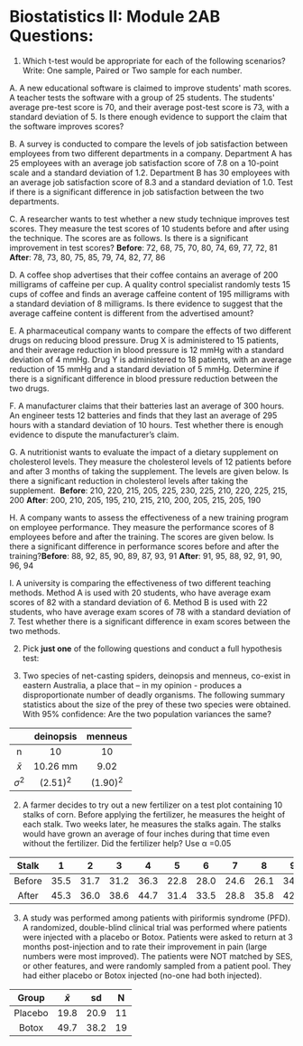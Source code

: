 # Biostatistics II: Module 2AB Questions: 

1. Which t-test would be appropriate for each of the following scenarios? Write: One sample, Paired or Two sample for each number. 

  A. A new educational software is claimed to improve students' math scores. A teacher tests the software with a group of 25 students. The students' average pre-test score is 70, and their average post-test score is 73, with a standard deviation of 5. Is there enough evidence to support the claim that the software improves scores?

  B. A survey is conducted to compare the levels of job satisfaction between employees from two different departments in a company. Department A has 25 employees with an average job satisfaction score of 7.8 on a 10-point scale and a standard deviation of 1.2. Department B has 30 employees with an average job satisfaction score of 8.3 and a standard deviation of 1.0. Test if there is a significant difference in job satisfaction between the two departments.

  C. A researcher wants to test whether a new study technique improves test scores. They measure the test scores of 10 students before and after using the technique. The scores are as follows. Is there is a significant improvement in test scores?  **Before**: 72, 68, 75, 70, 80, 74, 69, 77, 72, 81  **After**: 78, 73, 80, 75, 85, 79, 74, 82, 77, 86

  D. A coffee shop advertises that their coffee contains an average of 200 milligrams of caffeine per cup. A quality control specialist randomly tests 15 cups of coffee and finds an average caffeine content of 195 milligrams with a standard deviation of 8 milligrams. Is there evidence to suggest that the average caffeine content is different from the advertised amount?

  E. A pharmaceutical company wants to compare the effects of two different drugs on reducing blood pressure. Drug X is administered to 15 patients, and their average reduction in blood pressure is 12 mmHg with a standard deviation of 4 mmHg. Drug Y is administered to 18 patients, with an average reduction of 15 mmHg and a standard deviation of 5 mmHg. Determine if there is a significant difference in blood pressure reduction between the two drugs.

  F. A manufacturer claims that their batteries last an average of 300 hours. An engineer tests 12 batteries and finds that they last an average of 295 hours with a standard deviation of 10 hours. Test whether there is enough evidence to dispute the manufacturer’s claim.

  G. A nutritionist wants to evaluate the impact of a dietary supplement on cholesterol levels. They measure the cholesterol levels of 12 patients before and after 3 months of taking the supplement. The levels are given below. Is there a significant reduction in cholesterol levels after taking the supplement.  **Before**: 210, 220, 215, 205, 225, 230, 225, 210, 220, 225, 215, 200  **After**: 200, 210, 205, 195, 210, 215, 210, 200, 205, 215, 205, 190

  H. A company wants to assess the effectiveness of a new training program on employee performance. They measure the performance scores of 8 employees before and after the training. The scores are given below. Is there a significant difference in performance scores before and after the training?**Before**: 88, 92, 85, 90, 89, 87, 93, 91  **After**: 91, 95, 88, 92, 91, 90, 96, 94  

  I. A university is comparing the effectiveness of two different teaching methods. Method A is used with 20 students, who have average exam scores of 82 with a standard deviation of 6. Method B is used with 22 students, who have average exam scores of 78 with a standard deviation of 7. Test whether there is a significant difference in exam scores between the two methods.

2. Pick **just one** of the following questions and conduct a full hypothesis test:
    
  1. Two species of net-casting spiders, deinopsis  and menneus, co-exist in eastern Australia, a place that – in my opinion - produces a disproportionate number of deadly organisms. The following summary statistics about the size of the prey of these two species were obtained. With 95% confidence: Are the two population variances the same? 

| |deinopsis| menneus|
|:---:|:---:|:---:|
| n  |  10  |10|
|$\bar{x}$ | 10.26 mm| 9.02 |
|$\sigma^{2}$| $(2.51)^{2}$|$(1.90)^{2}$|

2. A farmer decides to try out a new fertilizer on a test plot containing 10 stalks of corn. Before applying the fertilizer, he measures the height of each stalk. Two weeks later, he measures the stalks again. The stalks would have grown an average of four inches during that time even without the fertilizer. Did the fertilizer help? Use α =0.05
 
|Stalk |1| 2| 3 | 4|5|6| 7 | 8|9 | 10|
|:---:|:---:|:---:|:---:|:---:|:---:|:---:|:---:|:---:|:---:|:---:|
| Before |35.5 | 31.7|31.2 |36.3 |22.8 |28.0 |24.6 |26.1 |34.5 |27.7 |
| After | 45.3|36.0 |38.6 | 44.7| 31.4| 33.5|28.8|35.8 | 42.9|35.0 |


3. A study was performed among patients with piriformis syndrome (PFD). A randomized, double-blind clinical trial was performed where patients were injected with a placebo or Botox. Patients were asked to return at 3 months post-injection and to rate their improvement in pain (large numbers were most improved). The patients were NOT matched by SES, or other features, and were randomly sampled from a patient pool.  They had either placebo or Botox injected (no-one had both injected). 

|Group| $\bar{x}$ | sd|	N|
|:---:|:---:|:---:|:---:|
|Placebo | 19.8 |	20.9 | 11|
|Botox | 49.7 |	38.2 | 19 |
